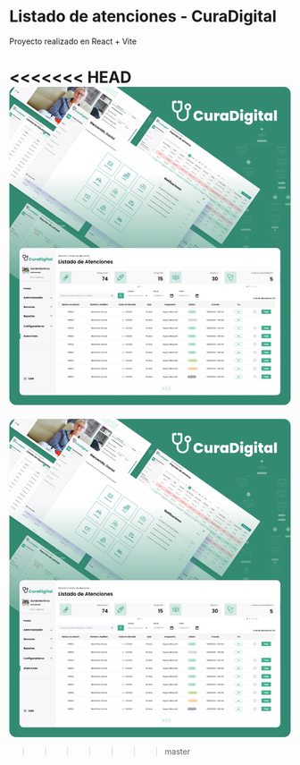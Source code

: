 # Listado de atenciones - CuraDigital

Proyecto realizado en React + Vite

<<<<<<< HEAD
![Image text](https://github.com/Yokaleis/Listado-de-atenciones-Contador-CRUD/blob/main/src/assets/Cover.png)
=======
![Image text](https://github.com/Yokaleis/Listado-de-atenciones-Contador-CRUD/blob/main/src/assets/Cover.png)
>>>>>>> master
